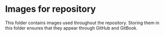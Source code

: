 # Images for repository
This folder contains images used throughout the repository. Storing them in this folder ensures that they appear through GitHub and GitBook.
